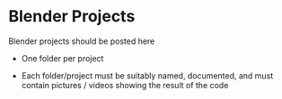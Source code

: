 # Blender Projects

Blender projects should be posted here

* One folder per project

* Each folder/project must be suitably named, documented, and must contain pictures / videos showing the result of the code 